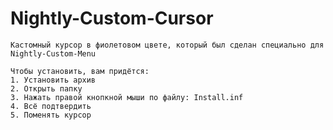 # Nightly-Custom-Cursor


    Кастомный курсор в фиолетовом цвете, который был сделан специально для Nightly-Custom-Menu

    Чтобы установить, вам придётся:
    1. Установить архив
    2. Открыть папку
    3. Нажать правой кнопкной мыши по файлу: Install.inf
    4. Всё подтвердить
    5. Поменять курсор
